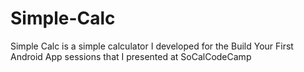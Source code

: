Simple-Calc
===========

Simple Calc is a simple calculator I developed for the Build Your First Android App sessions that I presented at SoCalCodeCamp